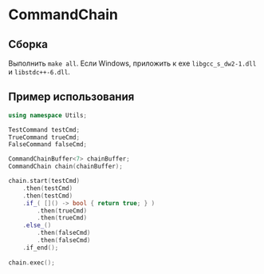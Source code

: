 # CommandChain

## Сборка
Выполнить `make all`. Если Windows, приложить к exe `libgcc_s_dw2-1.dll` и `libstdc++-6.dll`.

## Пример использования
```C++
using namespace Utils;

TestCommand testCmd;
TrueCommand trueCmd;
FalseCommand falseCmd;

CommandChainBuffer<7> chainBuffer;
CommandChain chain(chainBuffer);

chain.start(testCmd)
	.then(testCmd)
	.then(testCmd)
	.if_( []() -> bool { return true; } )
		.then(trueCmd)
		.then(trueCmd)
	.else_()
		.then(falseCmd)
		.then(falseCmd)
	.if_end();
	
chain.exec();
```
